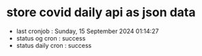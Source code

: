 # store covid daily api as json data

- last cronjob : Sunday, 15 September 2024 01:14:27
- status og cron : success
- status daily cron : success
      
      